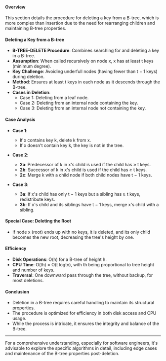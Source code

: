 #### Overview
This section details the procedure for deleting a key from a B-tree, which is more complex than insertion due to the need for rearranging children and maintaining B-tree properties.

#### Deleting a Key from a B-tree
- **B-TREE-DELETE Procedure**: Combines searching for and deleting a key in a B-tree.
- **Assumption**: When called recursively on node x, x has at least t keys (minimum degree).
- **Key Challenge**: Avoiding underfull nodes (having fewer than t − 1 keys) during deletion.
- **Method**: Ensures at least t keys in each node as it descends through the B-tree.
- **Cases in Deletion**:
  - Case 1: Deleting from a leaf node.
  - Case 2: Deleting from an internal node containing the key.
  - Case 3: Deleting from an internal node not containing the key.

#### Case Analysis
- **Case 1**: 
  - If x contains key k, delete k from x.
  - If x doesn't contain key k, the key is not in the tree.

- **Case 2**:
  - **2a**: Predecessor of k in x's child is used if the child has ≥ t keys.
  - **2b**: Successor of k in x's child is used if the child has ≥ t keys.
  - **2c**: Merge k with a child node if both child nodes have t − 1 keys.

- **Case 3**:
  - **3a**: If x's child has only t − 1 keys but a sibling has ≥ t keys, redistribute keys.
  - **3b**: If x's child and its siblings have t − 1 keys, merge x's child with a sibling.

#### Special Case: Deleting the Root
- If node x (root) ends up with no keys, it is deleted, and its only child becomes the new root, decreasing the tree's height by one.

#### Efficiency
- **Disk Operations**: O(h) for a B-tree of height h.
- **CPU Time**: O(th) = O(t logtn), with th being proportional to tree height and number of keys.
- **Traversal**: One downward pass through the tree, without backup, for most deletions.

#### Conclusion
- Deletion in a B-tree requires careful handling to maintain its structural properties.
- The procedure is optimized for efficiency in both disk access and CPU usage.
- While the process is intricate, it ensures the integrity and balance of the B-tree.

---

For a comprehensive understanding, especially for software engineers, it's advisable to explore the specific algorithms in detail, including edge cases and maintenance of the B-tree properties post-deletion.